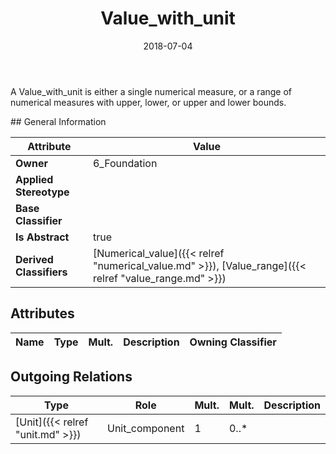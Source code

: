 ﻿---
title: Value_with_unit
toc: false
type: specs
date: "2018-07-04"
draft: false
specification: KBL
version: 2.5
documentType: "Recommendation"
elementType: Class
classes:
  - Value_with_unit
menu_name: kbl-2.5
---
<p>A Value_with_unit is either a single numerical measure, or a range of numerical measures with upper, lower, or upper and lower bounds.</p>
## General Information

| Attribute               | Value |
|-------------------------|-------|
| **Owner**               | 6_Foundation |
| **Applied Stereotype**  |   |
| **Base Classifier**     |   |
| **Is Abstract**         | true |
| **Derived Classifiers** | [Numerical_value]({{< relref "numerical_value.md" >}}), [Value_range]({{< relref "value_range.md" >}}) |

## Attributes
|  Name  |  Type  |  Mult.  |  Description  |  Owning Classifier  |
|--------|--------|---------|---------------|--------------|

## Outgoing Relations
|    Type  |   Role   |   Mult.   |   Mult.   |   Description   |
|----------|----------|-----------|-----------|-----------------|
| [Unit]({{< relref "unit.md" >}}) | Unit_component | 1 | 0..* |  |
